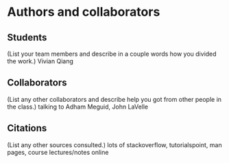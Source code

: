 Authors and collaborators
=========================

Students
--------
(List your team members and describe in a couple words how you divided the
work.)
Vivian Qiang


Collaborators
-------------
(List any other collaborators and describe help you got from other people in
the class.)
talking to Adham Meguid, John LaVelle


Citations
---------
(List any other sources consulted.)
lots of stackoverflow, tutorialspoint, man pages, course lectures/notes online
